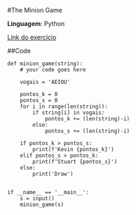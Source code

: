 #The Minion Game

**Linguagem**: Python

[Link do exercício](https://www.hackerrank.com/challenges/the-minion-game)

##Code

~~~
def minion_game(string):
    # your code goes here
    
    vogais = 'AEIOU'
    
    pontos_k = 0
    pontos_s = 0
    for i in range(len(string)):
        if string[i] in vogais:
            pontos_k += (len(string)-i)
        else:
            pontos_s += (len(string)-i)
    
    if pontos_k > pontos_s:
        print(f'Kevin {pontos_k}')
    elif pontos_s > pontos_k:
        print(f'Stuart {pontos_s}')
    else:
        print('Draw')
            
    
if __name__ == '__main__':
    s = input()
    minion_game(s)
~~~